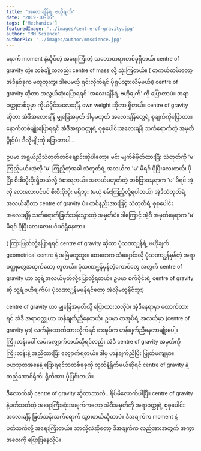 ```yaml
---
title: "အလေးချိန်ရဲ့ ဗဟိုချက်"
date: "2019-10-06"
tags: ['Mechanics']
featuredImage: '../images/centre-of-gravity.jpg'
author: "MM Science"
authorPic: '../images/author/mmscience.jpg'
---
```

နောက် moment နဲ့ဆိုင်တဲ့ အရေးကြီးတဲ့ သဘောတရားတစ်ခုရှိတယ်၊ centre of gravity တဲ့။ တစ်ချို့ကလည်း centre of mass လို့ သုံးကြတယ်။ ( တကယ်တမ်းတော့ အဲဒီနှစ်ခုက မတူဘူးကွ၊ ဒါပေမယ့် ရှင်းလိုက်ရင် ပိုရှုပ်သွားလိမ့်မယ်၊) centre of gravity ဆိုတာ အလွယ်ဆုံးပြောရရင် 'အလေးချိန်ရဲ့ ဗဟိုချက်' ကို ပြောတာပဲ။ အရာဝတ္ထုတစ်ခုမှာ ကိုယ်ပိုင်အလေးချိန် own weight ဆိုတာ ရှိတယ်။ centre of gravity ဆိုတာ အဲဒီအလေးချိန် မျှခြေအမှတ် ဒါမှမဟုတ် အလေးချိန်တွေရဲ့ စုချက်ကိုပြောတာ။ နောက်တစ်မျိုးပြောရရင် အဲဒီအရာဝတ္တုရဲ့ စုစုပေါင်းအလေးချိန် သက်ရောက်တဲ့ အမှတ်ပွိုင့်ပဲ။ ဒီလိုမျိုးကို ပြောတာပါ...

ဥပမာ အရွယ်ညီသံတုတ်တစ်ချောင်းဆိုပါတော့။ မင်း မျက်စိမှိတ်ထားပြီး သံတုတ်ကို 'မ' ကြည့်မယ်။အဲ့လို 'မ' ကြည့်တဲ့အခါ သံတုတ်ရဲ့ အလယ်က 'မ' မိရင် ပိုပြီးလေးတယ်၊ ပိုပြီး စီးစီးပိုးပိုးရှိတယ်လို့ ခံစားရတယ်။ အလယ်မဟုတ်တဲ့ တစ်ခြားနေရာက 'မ' မိရင် အဲ့လို လေးလေးပင်ပင် စီးစီးပိုးပိုး မရှိဘူး (မယုံ စမ်းကြည့်လို့ရပါတယ်) အဲ့ဒီသံတုတ်ရဲ့ အလယ်ဆိုတာ centre of gravity ပဲ။ တစ်နည်းအားဖြင့် သံတုတ်ရဲ့ စုစုပေါင်းအလေးချိန် သက်ရောက်ဖြတ်သန်းသွားတဲ့ အမှတ်ပဲ။ ဒါကြောင့် အဲ့ဒီ အမှတ်နေရာက 'မ' မိရင် ပိုပြီးလေးလေးပင်ပင်ရှိနေတာ။

( ကြားဖြတ်လို့ပြောရရင် centre of gravity ဆိုတာ ပုံသဏာ္ဌန်ရဲ့ ဗဟိုချက် geometrical centre နဲ့ အမြဲမတူဘူး။ စောစောက သံချောင်းလို ပုံသဏာ္ဌန်မှန်တဲ့ အရာဝတ္ထုတွေအတွက်တော့ တူတယ်။ ပုံသဏာ္ဌန်မှန်တဲ့ကောင်တွေ အတွက် centre of gravity ဟာ သူရဲ့အလယ်မှတ်လို့ပြောလို့ရတယ်။ ဥပမာ စက်ဝိုင်းရဲ့ centre of gravity ဆို သူ့ရဲ့ဗဟိုချက်ပဲ။ ပုံသဏာ္ဌန်မမှန်ရင်တော့ အဲလိုမတူနိုင်ဘူး)

centre of gravity ဟာ မျှခြေအမှတ်လို့ ပြောထားသလိုပဲ၊ အဲ့ဒီနေရာမှာ ထောက်ထားရင် အဲဒီ အရာဝတ္ထုဟာ ဟန်ချက်ညီနေတယ်။ ဥပမာ စာအုပ်ရဲ့ အလယ်မှာ (centre of gravity မှာ) လက်နဲ့ထောက်ထားလိုက်ရင် စာအုပ်က ဟန်ချက်ညီနေတာမျိုးပေါ့။ ကြိုးတန်းပေါ် လမ်းလျှောက်တယ်ဆိုရင်လည်း အဲဒီ centre of gravity အမှတ်ကို ကြိုးတန်းနဲ့ အညီထားပြီး လျှောက်ရတယ်။ ဒါမှ ဟန်ချက်ညီပြီး ပြုတ်မကျမှာ။ ဗဟုသုတအနေနဲ့ ပြောရရင်ဘတစ်ခုခုကို တုတ်နဲ့ရိုက်မယ်ဆိုရင် centre of gravity နဲ့ တည့်အောင်ရိုက်၊ ရိုက်အား ပိုပြင်းတယ်။

ဒီလောက်ဆို centre of gravity ဆိုတာဘာလဲ.. ရိပ်မိလောက်ပါပြီ။ centre of gravity နဲ့ပတ်သတ်တဲ့ အရေးကြီးဆုံးအချက်ကတော့ အဲဒီအမှတ်ကို အရာဝတ္ထုရဲ့ စုစုပေါင်းအလေးချိန် ဖြတ်သန်းသက်ရောက် သွားတယ်ဆိုတာပဲ။ ဒီအချက်က moment နဲ့ ပတ်သက်လို့ အရေးကြီးတယ်။ ဘာလို့လဲဆိုတော့ ဒီအချက်က လည်အားအတွက် အကွာအဝေးကို ပြောပြနေလို့ပဲ။